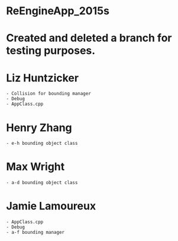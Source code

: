 # ReEngineApp_2015s

# Created and deleted a branch for testing purposes.

# Liz Huntzicker
	- Collision for bounding manager
	- Debug
	- AppClass.cpp

# Henry Zhang
	- e-h bounding object class

# Max Wright
	- a-d bounding object class

# Jamie Lamoureux
	- AppClass.cpp
	- Debug
	- a-f bounding manager
